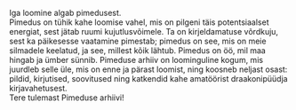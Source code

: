 Iga loomine algab pimedusest.  
Pimedus on tühik kahe loomise vahel, mis on pilgeni täis potentsiaalset energiat, sest jätab ruumi kujutlusvõimele. Ta on kirjeldamatuse võrdkuju, sest ka päikesesse vaatamine pimestab; pimedus on see, mis on meie silmadele keelatud, ja see, millest kõik lähtub. Pimedus on öö, mil maa hingab ja ümber sünnib. Pimeduse arhiiv on loominguline kogum, mis juurdleb selle üle, mis on enne ja pärast loomist, ning koosneb neljast osast: pildid, kirjutised, soovitused ning katkendid kahe amatöörist draakonipüüdja kirjavahetusest.  
Tere tulemast Pimeduse arhiivi!